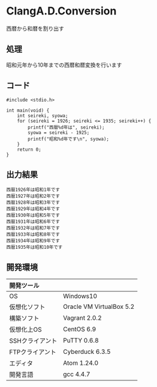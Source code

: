 # ClangA.D.Conversion
西暦から和暦を割り出す

## 処理
昭和元年から10年までの西暦和暦変換を行います

## コード
```
#include <stdio.h>

int main(void) {
    int seireki, syowa;
    for (seireki = 1926; seireki <= 1935; seireki++) {
        printf("西暦%d年は", seireki);
        syowa = seireki - 1925;
        printf("昭和%d年です\n", syowa);
    }
    return 0;
}
```

## 出力結果  
```
西暦1926年は昭和1年です
西暦1927年は昭和2年です
西暦1928年は昭和3年です
西暦1929年は昭和4年です
西暦1930年は昭和5年です
西暦1931年は昭和6年です
西暦1932年は昭和7年です
西暦1933年は昭和8年です
西暦1934年は昭和9年です
西暦1935年は昭和10年です
```
  
## 開発環境
| 開発ツール |  |
|:-|:-|
| OS | Windows10 |
| 仮想化ソフト | Oracle VM VirtualBox 5.2 |
| 構築ソフト | Vagrant 2.0.2 |
| 仮想化上OS | CentOS 6.9 |
| SSHクライアント | PuTTY 0.6.8 |
| FTPクライアント | Cyberduck 6.3.5 |
| エディタ | Atom 1.24.0 |
| 開発言語 | gcc 4.4.7 |
